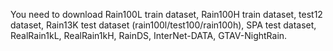 You need to download Rain100L train dataset, Rain100H train dataset, test12 dataset, Rain13K test dataset (rain100l/test100/rain100h), SPA test dataset, RealRain1kL, RealRain1kH, RainDS, InterNet-DATA, GTAV-NightRain.
